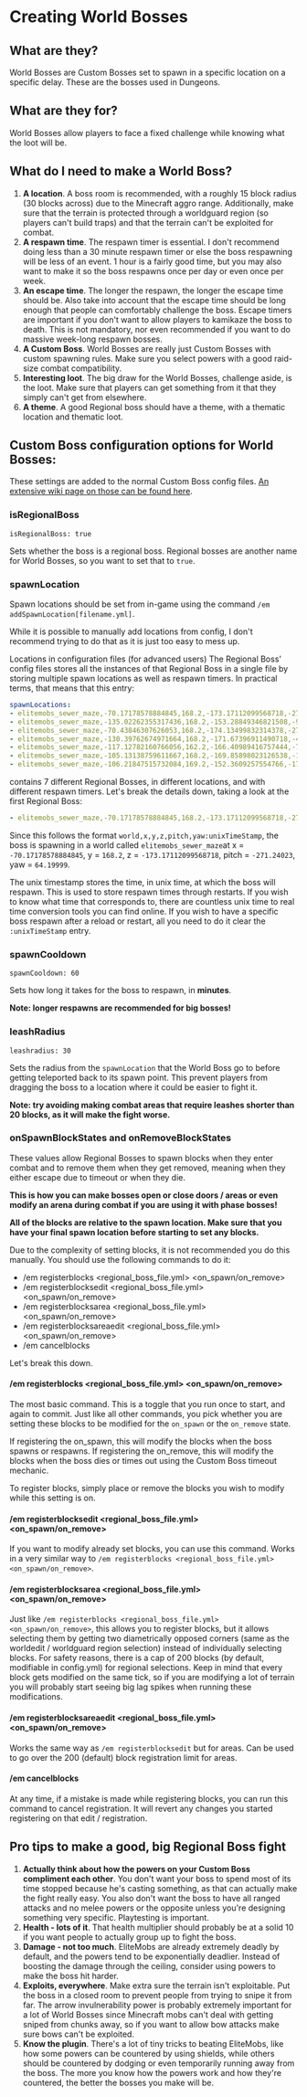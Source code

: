 # Creating World Bosses

## What are they?

World Bosses are Custom Bosses set to spawn in a specific location on a specific delay. These are the bosses used in Dungeons.

## What are they for?

World Bosses allow players to face a fixed challenge while knowing what the loot will be.

## What do I need to make a World Boss?

1. **A location**. A boss room is recommended, with a roughly 15 block radius (30 blocks across) due to the Minecraft aggro range. Additionally, make sure that the terrain is protected through a worldguard region (so players can't build traps) and that the terrain can't be exploited for combat.
2. **A respawn time**. The respawn timer is essential. I don't recommend doing less than a 30 minute respawn timer or else the boss respawning will be less of an event. 1 hour is a fairly good time, but you may also want to make it so the boss respawns once per day or even once per week.
3. **An escape time**. The longer the respawn, the longer the escape time should be. Also take into account that the escape time should be long enough that people can comfortably challenge the boss. Escape timers are important if you don't want to allow players to kamikaze the boss to death. This is not mandatory, nor even recommended if you want to do massive week-long respawn bosses.
4. **A Custom Boss**. World Bosses are really just Custom Bosses with custom spawning rules. Make sure you select powers with a good raid-size combat compatibility.
5. **Interesting loot**. The big draw for the World Bosses, challenge aside, is the loot. Make sure that players can get something from it that they simply can't get from elsewhere.
6. **A theme**. A good Regional boss should have a theme, with a thematic location and thematic loot.

## Custom Boss configuration options for World Bosses:

These settings are added to the normal Custom Boss config files. [An extensive wiki page on those can be found here]($language$/elitemobs/creating_bosses.md).

### isRegionalBoss

`isRegionalBoss: true`

Sets whether the boss is a regional boss. Regional bosses are another name for World Bosses, so you want to set that to `true`.

### spawnLocation

Spawn locations should be set from in-game using the command `/em addSpawnLocation[filename.yml]`.

While it is possible to manually add locations from config, I don't recommend trying to do that as it is just too easy to mess up.

Locations in configuration files (for advanced users) The Regional Boss' config files stores all the instances of that Regional Boss in a single file by storing multiple spawn locations as well as respawn timers. In practical terms, that means that this entry:

```yaml
spawnLocations:
- elitemobs_sewer_maze,-70.17178578884845,168.2,-173.17112099568718,-271.24023,64.19999:1610710903931
- elitemobs_sewer_maze,-135.02262355317436,168.2,-153.28849346821508,-98.53906,60.750263:1609026066482
- elitemobs_sewer_maze,-70.43846307626053,168.2,-174.13499832314378,-271.24023,64.19999:1610710886530
- elitemobs_sewer_maze,-130.39762674971664,168.2,-171.67396911490718,-47.532227,51.900173:1609026066482
- elitemobs_sewer_maze,-117.12782160766056,162.2,-166.40989416757444,-71.37402,-1.4997427:1610710974882
- elitemobs_sewer_maze,-105.13138759611667,168.2,-169.85898023126538,-124.34766,41.24988:1610710945331
- elitemobs_sewer_maze,-106.21847515732084,169.2,-152.3609257554766,-170.86523,21.450315:1610537606222
```

contains 7 different Regional Bosses, in different locations, and with different respawn timers. Let's break the details down, taking a look at the first Regional Boss:

```yaml
- elitemobs_sewer_maze,-70.17178578884845,168.2,-173.17112099568718,-271.24023,64.19999:1610710903931
```

Since this follows the format `world,x,y,z,pitch,yaw:unixTimeStamp`, the boss is spawning in a world called `elitemobs_sewer_maze`at x = `-70.17178578884845`, y = `168.2`, z = `-173.17112099568718`, pitch = `-271.24023`, yaw = `64.19999`.

The unix timestamp stores the time, in unix time, at which the boss will respawn. This is used to store respawn times through restarts. If you wish to know what time that corresponds to, there are countless unix time to real time conversion tools you can find online. If you wish to have a specific boss respawn after a reload or restart, all you need to do it clear the `:unixTimeStamp` entry.

### spawnCooldown

`spawnCooldown: 60`

Sets how long it takes for the boss to respawn, in **minutes**.

**Note: longer respawns are recommended for big bosses!**

### leashRadius

`leashradius: 30`

Sets the radius from the `spawnLocation` that the World Boss go to before getting teleported back to its spawn point. This prevent players from dragging the boss to a location where it could be easier to fight it.

**Note: try avoiding making combat areas that require leashes shorter than 20 blocks, as it will make the fight worse.**

### onSpawnBlockStates and onRemoveBlockStates

These values allow Regional Bosses to spawn blocks when they enter combat and to remove them when they get removed, meaning when they either escape due to timeout or when they die.

**This is how you can make bosses open or close doors / areas or even modify an arena during combat if you are using it with phase bosses!**

**All of the blocks are relative to the spawn location. Make sure that you have your final spawn location before starting to set any blocks.**

Due to the complexity of setting blocks, it is not recommended you do this manually. You should use the following commands to do it:

- /em registerblocks <regional\_boss\_file.yml> <on\_spawn/on\_remove>
- /em registerblocksedit <regional\_boss\_file.yml> <on\_spawn/on\_remove>
- /em registerblocksarea <regional\_boss\_file.yml> <on\_spawn/on\_remove>
- /em registerblocksareaedit <regional\_boss\_file.yml> <on\_spawn/on\_remove>
- /em cancelblocks

Let's break this down.

#### /em registerblocks <regional\_boss\_file.yml> <on\_spawn/on\_remove>

The most basic command. This is a toggle that you run once to start, and again to commit. Just like all other commands, you pick whether you are setting these blocks to be modified for the `on_spawn` or the `on_remove` state.

If registering the on\_spawn, this will modify the blocks when the boss spawns or respawns. If registering the on\_remove, this will modify the blocks when the boss dies or times out using the Custom Boss timeout mechanic.

To register blocks, simply place or remove the blocks you wish to modify while this setting is on.

#### /em registerblocksedit <regional\_boss\_file.yml> <on\_spawn/on\_remove>

If you want to modify already set blocks, you can use this command. Works in a very similar way to `/em registerblocks <regional_boss_file.yml> <on_spawn/on_remove>`.

#### /em registerblocksarea <regional\_boss\_file.yml> <on\_spawn/on\_remove>

Just like `/em registerblocks <regional_boss_file.yml> <on_spawn/on_remove>`, this allows you to register blocks, but it allows selecting them by getting two diametrically opposed corners (same as the worldedit / worldguard region selection) instead of individually selecting blocks. For safety reasons, there is a cap of 200 blocks (by default, modifiable in config.yml) for regional selections. Keep in mind that every block gets modified on the same tick, so if you are modifying a lot of terrain you will probably start seeing big lag spikes when running these modifications.

#### /em registerblocksareaedit <regional\_boss\_file.yml> <on\_spawn/on\_remove>

Works the same way as `/em registerblocksedit` but for areas. Can be used to go over the 200 (default) block registration limit for areas.

#### /em cancelblocks

At any time, if a mistake is made while registering blocks, you can run this command to cancel registration. It will revert any changes you started registering on that edit / registration.

## Pro tips to make a good, big Regional Boss fight

1. **Actually think about how the powers on your Custom Boss compliment each other**. You don't want your boss to spend most of its time stopped because he's casting something, as that can actually make the fight really easy. You also don't want the boss to have all ranged attacks and no melee powers or the opposite unless you're designing something very specific. Playtesting is important.
2. **Health - lots of it**. That health multiplier should probably be at a solid 10 if you want people to actually group up to fight the boss.
3. **Damage - not too much**. EliteMobs are already extremely deadly by default, and the powers tend to be exponentially deadlier. Instead of boosting the damage through the ceiling, consider using powers to make the boss hit harder.
4. **Exploits, everywhere**. Make extra sure the terrain isn't exploitable. Put the boss in a closed room to prevent people from trying to snipe it from far. The arrow invulnerability power is probably extremely important for a lot of World Bosses since Minecraft mobs can't deal with getting sniped from chunks away, so if you want to allow bow attacks make sure bows can't be exploited.
5. **Know the plugin**. There's a lot of tiny tricks to beating EliteMobs, like how some powers can be countered by using shields, while others should be countered by dodging or even temporarily running away from the boss. The more you know how the powers work and how they're countered, the better the bosses you make will be.